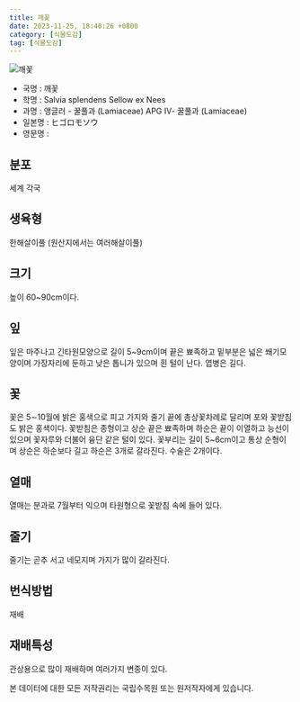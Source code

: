 ```yaml
---
title: 깨꽃
date: 2023-11-25, 18:40:26 +0800
category: [식물도감]
tag: [식물도감]
---
```




![깨꽃](http://www.nature.go.kr/fileUpload/plants/basic/Labiatae/Salvia/15849/1_th2.JPG)
- 국명 : 깨꽃
- 학명 : Salvia splendens Sellow ex Nees
- 과명 : 앵글러 - 꿀풀과 (Lamiaceae) APG Ⅳ- 꿀풀과 (Lamiaceae)
- 일본명 : ヒゴロモソウ
- 영문명 : 


## 분포
세계 각국
## 생육형
한해살이풀 (원산지에서는 여러해살이풀)
## 크기
높이 60~90cm이다.
## 잎
잎은 마주나고 긴타원모양으로 길이 5~9cm이며 끝은 뾰족하고 밑부분은 넓은 쐐기모양이며 가장자리에 둔하고 낮은 톱니가 있으며 흰 털이 난다. 엽병은 길다.
## 꽃
꽃은 5∼10월에 밝은 홍색으로 피고 가지와 줄기 끝에 총상꽃차례로 달리며 포와 꽃받침도 밝은 홍색이다. 꽃받침은 종형이고 상순 끝은 뾰족하며 하순은 끝이 이열하고 능선이 있으며 꽃자루와 더불어 융단 같은 털이 있다. 꽃부리는 길이 5~6cm이고 통상 순형이며 상순은 하순보다 길고 하순은 3개로 갈라진다. 수술은 2개이다.
## 열매
열매는 분과로 7월부터 익으며 타원형으로 꽃받침 속에 들어 있다. 
## 줄기
줄기는 곧추 서고 네모지며 가지가 많이 갈라진다.
## 번식방법
재배
## 재배특성
관상용으로 많이 재배하며 여러가지 변종이 있다.






본 데이터에 대한 모든 저작권리는 국립수목원 또는 원저작자에게 있습니다.
